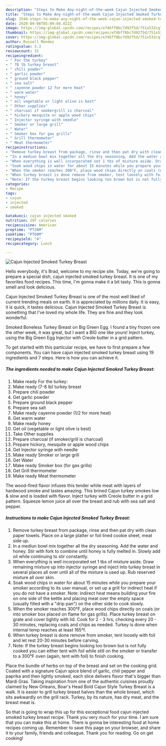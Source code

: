 ```yaml
---
description: "Steps to Make Any-night-of-the-week Cajun Injected Smoked Turkey Breast"
title: "Steps to Make Any-night-of-the-week Cajun Injected Smoked Turkey Breast"
slug: 2544-steps-to-make-any-night-of-the-week-cajun-injected-smoked-turkey-breast
date: 2020-09-06T05:09:04.022Z
image: https://img-global.cpcdn.com/recipes/e74bff8bc7d92f5d/751x532cq70/cajun-injected-smoked-turkey-breast-recipe-main-photo.jpg
thumbnail: https://img-global.cpcdn.com/recipes/e74bff8bc7d92f5d/751x532cq70/cajun-injected-smoked-turkey-breast-recipe-main-photo.jpg
cover: https://img-global.cpcdn.com/recipes/e74bff8bc7d92f5d/751x532cq70/cajun-injected-smoked-turkey-breast-recipe-main-photo.jpg
author: Russell Mendez
ratingvalue: 3.3
reviewcount: 15
recipeingredient:
- " For the turkey"
- " 78 lb turkey breast"
- " chili powder"
- " garlic powder"
- " ground black pepper"
- " sea salt"
- " cayenne powder 12 for more heat"
- " warm water"
- " honey"
- " oil vegetable or light olive is best"
- " Other supplies"
- " charcoal if smokergrill is charcoal"
- " hickory mesquite or apple wood chips"
- " Injector syringe with needle"
- " Smoker or large grill"
- " Water"
- " Smoker box for gas grills"
- " Grill thermometer"
- " Meat thermometer"
recipeinstructions:
- "Remove turkey breast from package, rinse and then pat dry with clean paper towels. Place on a large platter or foil lined cookie sheet, meat side up."
- "In a mediun bowl mix together all the dry seasoning. Add the water and honey. Stir with fork to combine until honey is fully melted in. Slowly add oil while continuing to stir constantly."
- "When everything is well incorporated set 1 tbs of mixture aside. Draw remaining mixture up into injector syringe and inject into turkey breast in several places all over until all of the mixture is used up. Rub reserved mixture all over skin."
- "Soak wood chips in water for about 15 minutes while you prepare your smoker according to its user manual, or set up a grill for indirect heat if you do not have a smoker. Note: indirect heat means building your fire on one side of the kettle and placing meat over the empty space (usually filled with a &#34;drip pan&#34;) on the other side to cook slowly."
- "When the smoker reaches 300°F, place wood chips directly on coals (or into smoker box placed on flame for gas grills). Place turkey breast on grate and cover tightly with lid. Cook for 2 - 3 hrs, checking every 20 - 30 minutes, replacing coals and chips as needed. Turkey is done when internal temp reaches at least 165°f."
- "When turkey breast is done remove from smoker, tent loosely with foil and let rest 20-30 minutes before carving."
- "Note: If the turkey breast begins looking too brown but is not fully cooked you can either tent with foil while still on the smoker or transfer to a 300°F oven (again, tent with foil) to finish cooking."
categories:
- Recipe
tags:
- cajun
- injected
- smoked

katakunci: cajun injected smoked 
nutrition: 197 calories
recipecuisine: American
preptime: "PT26M"
cooktime: "PT60M"
recipeyield: "4"
recipecategory: Lunch

---
```



![Cajun Injected Smoked Turkey Breast](https://img-global.cpcdn.com/recipes/e74bff8bc7d92f5d/751x532cq70/cajun-injected-smoked-turkey-breast-recipe-main-photo.jpg)

Hello everybody, it's Brad, welcome to my recipe site. Today, we're going to prepare a special dish, cajun injected smoked turkey breast. It is one of my favorites food recipes. This time, I'm gonna make it a bit tasty. This is gonna smell and look delicious.

Cajun Injected Smoked Turkey Breast is one of the most well liked of current trending meals on earth. It is appreciated by millions daily. It is easy, it is quick, it tastes delicious. Cajun Injected Smoked Turkey Breast is something that I've loved my whole life. They are fine and they look wonderful.

Smoked Boneless Turkey Breast on Big Green Egg. I found a tiny frozen one the other week, it was great, but I want a BIG one like yours! Inject turkey, using the Big Green Egg Injector with Creole butter in a grid pattern.


To get started with this particular recipe, we have to first prepare a few components. You can have cajun injected smoked turkey breast using 19 ingredients and 7 steps. Here is how you can achieve it.

<!--inarticleads1-->

##### The ingredients needed to make Cajun Injected Smoked Turkey Breast:

1. Make ready  For the turkey:
1. Make ready  (7-8 lb) turkey breast
1. Prepare  chili powder
1. Get  garlic powder
1. Prepare  ground black pepper
1. Prepare  sea salt
1. Make ready  cayenne powder (1/2 for more heat)
1. Get  warm water
1. Make ready  honey
1. Get  oil (vegetable or light olive is best)
1. Take  Other supplies
1. Prepare  charcoal (if smoker/grill is charcoal)
1. Prepare  hickory, mesquite or apple wood chips
1. Get  Injector syringe with needle
1. Make ready  Smoker or large grill
1. Get  Water
1. Make ready  Smoker box (for gas grills)
1. Get  Grill thermometer
1. Make ready  Meat thermometer


The wood-fired flavor infuses this tender white meat with layers of hardwood smoke and tastes amazing. This brined Cajun turkey smokes low &amp; slow and is loaded with flavor. Inject turkey with Creole butter in a grid pattern. Squeeze lemon juice all over the breast and rub with sea salt and pepper. 

<!--inarticleads2-->

##### Instructions to make Cajun Injected Smoked Turkey Breast:

1. Remove turkey breast from package, rinse and then pat dry with clean paper towels. Place on a large platter or foil lined cookie sheet, meat side up.
1. In a mediun bowl mix together all the dry seasoning. Add the water and honey. Stir with fork to combine until honey is fully melted in. Slowly add oil while continuing to stir constantly.
1. When everything is well incorporated set 1 tbs of mixture aside. Draw remaining mixture up into injector syringe and inject into turkey breast in several places all over until all of the mixture is used up. Rub reserved mixture all over skin.
1. Soak wood chips in water for about 15 minutes while you prepare your smoker according to its user manual, or set up a grill for indirect heat if you do not have a smoker. Note: indirect heat means building your fire on one side of the kettle and placing meat over the empty space (usually filled with a &#34;drip pan&#34;) on the other side to cook slowly.
1. When the smoker reaches 300°F, place wood chips directly on coals (or into smoker box placed on flame for gas grills). Place turkey breast on grate and cover tightly with lid. Cook for 2 - 3 hrs, checking every 20 - 30 minutes, replacing coals and chips as needed. Turkey is done when internal temp reaches at least 165°f.
1. When turkey breast is done remove from smoker, tent loosely with foil and let rest 20-30 minutes before carving.
1. Note: If the turkey breast begins looking too brown but is not fully cooked you can either tent with foil while still on the smoker or transfer to a 300°F oven (again, tent with foil) to finish cooking.


Place the bundle of herbs on top of the breast and set on the cooking grid. Coated with a signature Cajun spice blend of garlic, chili pepper and paprika and then lightly smoked, each slice delivers flavor that&#39;s bigger than Mardi Gras. Taking inspiration from one of the authentic cuisines proudly claimed by New Orleans, Boar&#39;s Head Bold Cajun Style Turkey Breast is a walk. It is easier to grill turkey breast halves than the whole breast, which sits awkwardly on the grill rack. Turkey, by its nature, has dry meat, and the breast meat is. 

So that is going to wrap this up for this exceptional food cajun injected smoked turkey breast recipe. Thank you very much for your time. I am sure that you can make this at home. There is gonna be interesting food at home recipes coming up. Remember to save this page on your browser, and share it to your family, friends and colleague. Thank you for reading. Go on get cooking!
